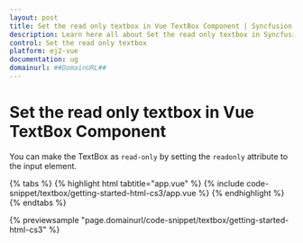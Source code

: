 ```yaml
---
layout: post
title: Set the read only textbox in Vue TextBox Component | Syncfusion
description: Learn here all about Set the read only textbox in Syncfusion Essential Vue Textbox component, it's elements and more.
control: Set the read only textbox 
platform: ej2-vue
documentation: ug
domainurl: ##DomainURL##
---
```


# Set the read only textbox in Vue TextBox Component

You can make the TextBox as `read-only` by setting the `readonly` attribute to the input element.

{% tabs %}
{% highlight html tabtitle="app.vue" %}
{% include code-snippet/textbox/getting-started-html-cs3/app.vue %}
{% endhighlight %}
{% endtabs %}
        
{% previewsample "page.domainurl/code-snippet/textbox/getting-started-html-cs3" %}
